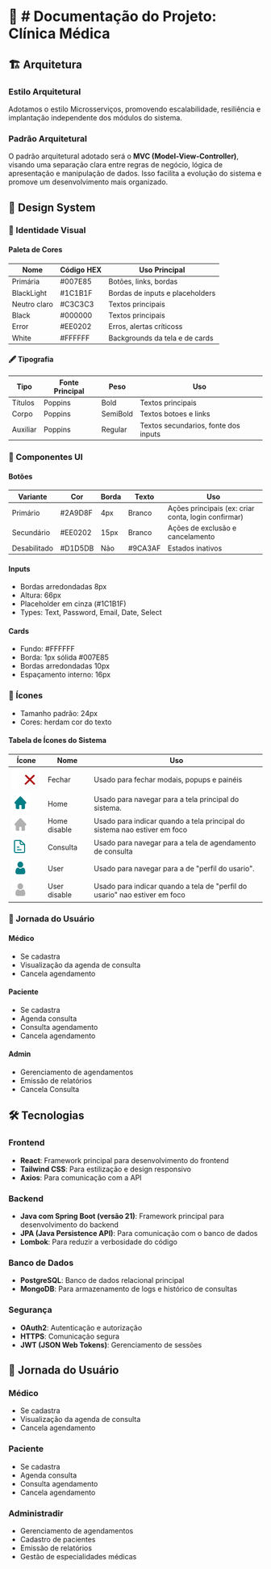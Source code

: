 # 🏥 # Documentação do Projeto: Clínica Médica

## 🏗️ Arquitetura

### Estilo Arquitetural
Adotamos o estilo Microsserviços, promovendo escalabilidade, resiliência e implantação independente dos módulos do sistema.

### Padrão Arquitetural
O padrão arquitetural adotado será o **MVC (Model-View-Controller)**, visando uma separação clara entre regras de negócio, lógica de apresentação e manipulação de dados. Isso facilita a evolução do sistema e promove um desenvolvimento mais organizado.

## 🎨 Design System

### 🧩 Identidade Visual

#### Paleta de Cores

| Nome | Código HEX | Uso Principal |
|------|------------|---------------|
| Primária | #007E85 | Botões, links, bordas |
| BlackLight | #1C1B1F | Bordas de inputs e placeholders |
| Neutro claro | #C3C3C3 | Textos principais |
| Black | #000000 | Textos principais |
| Error | #EE0202 | Erros, alertas críticoss |
| White | #FFFFFF | Backgrounds da tela e de cards |

#### 🖋️ Tipografia

| Tipo | Fonte Principal | Peso | Uso |
|------|----------------|------|-----|
| Títulos | Poppins | Bold | Textos principais |
| Corpo | Poppins | SemiBold | Textos botoes e links|
| Auxiliar | Poppins | Regular | Textos secundarios, fonte dos inputs |


### 🧱 Componentes UI

#### Botões

| Variante | Cor | Borda | Texto | Uso |
|----------|-----|-------|-------|-----|
| Primário | #2A9D8F | 4px | Branco | Ações principais (ex: criar conta, login confirmar) |
| Secundário | #EE0202 | 15px | Branco | Ações de exclusão e cancelamento |
| Desabilitado | #D1D5DB | Não | #9CA3AF | Estados inativos |

#### Inputs
- Bordas arredondadas 8px
- Altura: 66px
- Placeholder em cinza (#1C1B1F)
- Types: Text, Password, Email, Date, Select

#### Cards
- Fundo: #FFFFFF
- Borda: 1px sólida #007E85
- Bordas arredondadas 10px
- Espaçamento interno: 16px

### 🧭 Ícones
- Tamanho padrão: 24px
- Cores: herdam cor do texto

#### Tabela de Ícones do Sistema

| Ícone | Nome | Uso |
|-------|------|-----|
| ![Close Icon](images/Close%20Icon.png) | Fechar | Usado para fechar modais, popups e painéis |
| ![Variant2-1](images/Property%201=Variant2%20(1).png) | Home | Usado para navegar para a tela principal do sistema. |
| ![Variant2](images/Property%201=Variant2.png) | Home disable | Usado para indicar quando a tela principal do sistema nao estiver em foco |
| ![Variant2-3](images/Property%201=Variant2%20(3).png) | Consulta | Usado para navegar para a tela de agendamento de consulta |
| ![Variant2-5](images/Property%201=Variant2%20(5).png) | User | Usado para navegar para a de "perfil do usario". |
| ![Variant2-4](images/Property%201=Variant2%20(4).png) | User disable | Usado para indicar quando a tela de "perfil do usario"  nao estiver em foco |

### 👥 Jornada do Usuário

#### Médico
- Se cadastra
- Visualização da agenda de consulta
- Cancela agendamento

#### Paciente
- Se cadastra
- Agenda consulta
- Consulta agendamento
- Cancela agendamento

#### Admin
- Gerenciamento de agendamentos
- Emissão de relatórios
- Cancela Consulta


## 🛠️ Tecnologias

### Frontend
- **React**: Framework principal para desenvolvimento do frontend
- **Tailwind CSS**: Para estilização e design responsivo
- **Axios**: Para comunicação com a API

### Backend
- **Java com Spring Boot (versão 21)**: Framework principal para desenvolvimento do backend
- **JPA (Java Persistence API)**: Para comunicação com o banco de dados
- **Lombok**: Para reduzir a verbosidade do código

### Banco de Dados
- **PostgreSQL**: Banco de dados relacional principal
- **MongoDB**: Para armazenamento de logs e histórico de consultas

### Segurança
- **OAuth2**: Autenticação e autorização
- **HTTPS**: Comunicação segura
- **JWT (JSON Web Tokens)**: Gerenciamento de sessões

## 👥 Jornada do Usuário

### Médico
- Se cadastra
- Visualização da agenda de consulta
- Cancela agendamento

### Paciente
- Se cadastra
- Agenda consulta
- Consulta agendamento
- Cancela agendamento

### Administradir
- Gerenciamento de agendamentos
- Cadastro de pacientes
- Emissão de relatórios
- Gestão de especialidades médicas
